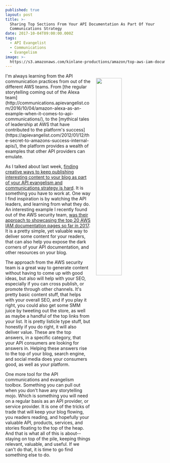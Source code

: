```yaml
---
published: true
layout: post
title: >-
  Sharing Top Sections From Your API Documentation As Part Of Your
  Communications Strategy
date: 2017-10-04T09:00:00.000Z
tags:
  - API Evangelist
  - Communications
  - Evangelism
image: >-
  https://s3.amazonaws.com/kinlane-productions/amazon/top-aws-iam-documentation-pages-so-far-in-2017.png
---
```

<p><img src="https://s3.amazonaws.com/kinlane-productions/amazon/top-aws-iam-documentation-pages-so-far-in-2017.png" align="right" width="40%" style="padding: 15px;" /></p>I'm always learning from the API communication practices from out of the different AWS teams. From [the regular storytelling coming out of the Alexa team](http://communications.apievangelist.com/2016/10/04/amazon-alexa-as-an-example-when-it-comes-to-api-communications/), to the [mythical tales of leadership at AWS that have contributed to the platform's success](https://apievangelist.com/2012/01/12/the-secret-to-amazons-success-internal-apis/), the platform provides a wealth of examples that other API providers can emulate.

As I talked about last week, [finding creative ways to keep publishing interesting content to your blog as part of your API evangelism and communications strategy is hard](http://apievangelist.com/2017/09/29/developing-an-ability-to-repeat-the-same-api-stories-over-and-over-you-are-going-to-need-it/). It is something you have to work at. One way I find inspiration is by watching the API leaders, and learning from what they do. An interesting example I recently found out of the AWS security team, [was their approach to showcasing the top 20 AWS IAM documentation pages so far in 2017](https://aws.amazon.com/blogs/security/the-top-20-aws-iam-documentation-pages-so-far-in-2017/). It is a pretty simple, yet valuable way to deliver some content for your readers, that can also help you expose the dark corners of your API documentation, and other resources on your blog.

The approach from the AWS security team is a great way to generate content without having to come up with good ideas, but also will help with your SEO, especially if you can cross publish, or promote through other channels. It's pretty basic content stuff, that helps with your overall SEO, and if you play it right, you could also get some SMM juice by tweeting out the store, as well as maybe a handful of the top links from your list. It is pretty listicle type stuff, but honestly if you do right, it will also deliver value. These are the top answers, in a specific category, that your API consumers are looking for answers in. Helping these answers rise to the top of your blog, search engine, and social media does your consumers good, as well as your platform.

One more tool for the API communications and evangelism toolbox. Something you can pull out when you don't have any storytelling mojo. Which is something you will need on a regular basis as an API provider, or service provider. It is one of the tricks of trade that will keep your blog flowing, you readers reading, and hopefully your valuable API, products, services, and stories floating to the top of the heap. And that is what all of this is about--staying on top of the pile, keeping things relevant, valuable, and useful. If we can't do that, it is time to go find something else to do.
